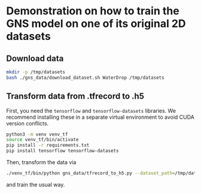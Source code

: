 # Demonstration on how to train the GNS model on one of its original 2D datasets

## Download data

```bash
mkdir -p /tmp/datasets
bash ./gns_data/download_dataset.sh WaterDrop /tmp/datasets
```

## Transform data from .tfrecord to .h5

First, you need the `tensorflow` and `tensorflow-datasets` libraries. We recommend installing these in a separate virtual environment to avoid CUDA version conflicts.

```bash
python3 -m venv venv_tf
source venv_tf/bin/activate
pip install -r requirements.txt
pip install tensorflow tensorflow-datasets
```

Then, transform the data via

```bash
./venv_tf/bin/python gns_data/tfrecord_to_h5.py --dataset_path=/tmp/datasets/WaterDrop
```

and train the usual way.
